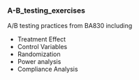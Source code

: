 ### A-B_testing_exercises
A/B testing practices from BA830 including 
  * Treatment Effect
  * Control Variables
  * Randomization
  * Power analysis 
  * Compliance Analysis
